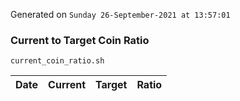 Generated on `Sunday 26-September-2021 at 13:57:01`

### Current to Target Coin Ratio
`current_coin_ratio.sh`

Date|Current|Target|Ratio
---|---|---|---
